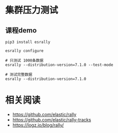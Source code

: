 # 集群压力测试
## 课程demo
```
pip3 install esrally

esrally configure

# 只测试 1000条数据
esrally --distribution-version=7.1.0 --test-mode

# 测试完整数据
esrally --distribution-version=7.1.0

```
# 相关阅读
- https://github.com/elastic/rally
- https://github.com/elastic/rally-tracks
- https://logz.io/blog/rally/
